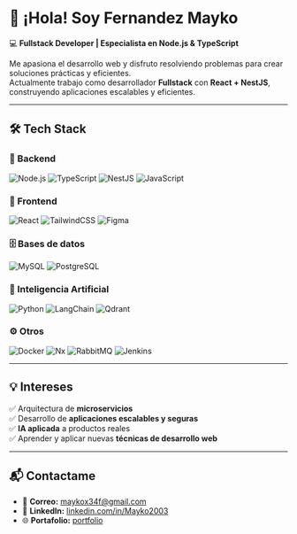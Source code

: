 # 👋 ¡Hola! Soy Fernandez Mayko  

💻 **Fullstack Developer | Especialista en Node.js & TypeScript**  

Me apasiona el desarrollo web y disfruto resolviendo problemas para crear soluciones prácticas y eficientes.  
Actualmente trabajo como desarrollador **Fullstack** con **React + NestJS**, construyendo aplicaciones escalables y eficientes.  

---

## 🛠️ Tech Stack  

### 🔹 Backend
![Node.js](https://img.shields.io/badge/Node.js-5FA04E?logo=nodedotjs&logoColor=white) 
![TypeScript](https://img.shields.io/badge/TypeScript-3178C6?logo=typescript&logoColor=white) 
![NestJS](https://img.shields.io/badge/NestJS-E0234E?logo=nestjs&logoColor=white) 
![JavaScript](https://img.shields.io/badge/JavaScript-F7DF1E?logo=javascript&logoColor=black)  

### 🎨 Frontend
![React](https://img.shields.io/badge/React-61DAFB?logo=react&logoColor=black) 
![TailwindCSS](https://img.shields.io/badge/TailwindCSS-06B6D4?logo=tailwindcss&logoColor=white) 
![Figma](https://img.shields.io/badge/Figma-F24E1E?logo=figma&logoColor=white)  

### 🗄️ Bases de datos
![MySQL](https://img.shields.io/badge/MySQL-4479A1?logo=mysql&logoColor=white) 
![PostgreSQL](https://img.shields.io/badge/PostgreSQL-4169E1?logo=postgresql&logoColor=white)  

### 🤖 Inteligencia Artificial
![Python](https://img.shields.io/badge/Python-3776AB?logo=python&logoColor=white)
![LangChain](https://img.shields.io/badge/LangChain-1C3C3C?logo=langchain&logoColor=white)
![Qdrant](https://img.shields.io/badge/Qdrant-946CE6)  

### ⚙️ Otros
![Docker](https://img.shields.io/badge/Docker-2496ED?logo=docker&logoColor=white) 
![Nx](https://img.shields.io/badge/Nx-143055?logo=nrwl&logoColor=white) 
![RabbitMQ](https://img.shields.io/badge/RabbitMQ-FF6600?logo=rabbitmq&logoColor=white)
![Jenkins](https://img.shields.io/badge/Jenkins-D24939?logo=jenkins&logoColor=white)  

---

## 💡 Intereses

✅ Arquitectura de **microservicios**  
✅ Desarrollo de **aplicaciones escalables y seguras**  
✅ **IA aplicada** a productos reales  
✅ Aprender y aplicar nuevas **técnicas de desarrollo web**  

---

## 📬 Contactame  

- 📧 **Correo:** [maykox34f@gmail.com](mailto:maykox34f@gmail.com)  
- 💼 **LinkedIn:** [linkedin.com/in/Mayko2003](https://linkedin.com/in/Mayko2003)  
- 🌐 **Portafolio:** [portfolio](https://portfolio-six-theta-qc87fbtgmk.vercel.app/)  
